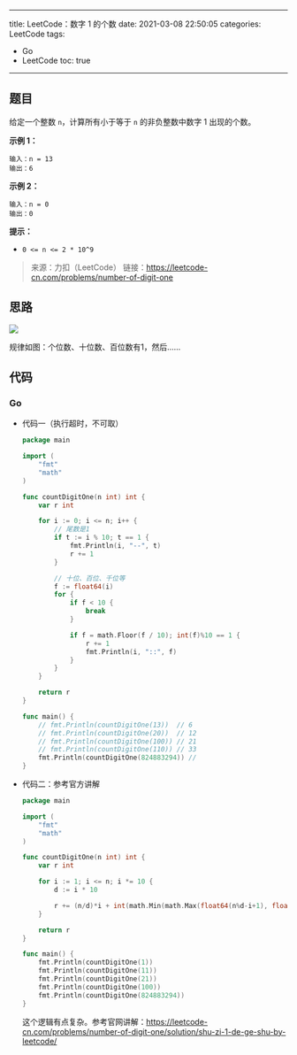 ----
title: LeetCode：数字 1 的个数
date: 2021-03-08 22:50:05
categories: LeetCode
tags: 
- Go
- LeetCode
toc: true
----

## 题目

给定一个整数 `n`，计算所有小于等于 `n` 的非负整数中数字 1 出现的个数。

**示例 1：**

```
输入：n = 13
输出：6
```

**示例 2：**

```
输入：n = 0
输出：0
```

<!-- more -->

**提示：**

- `0 <= n <= 2 * 10^9`

> 来源：力扣（LeetCode）
> 链接：https://leetcode-cn.com/problems/number-of-digit-one

## 思路

![](https://s.flc.io/2021-03-09-20-41-49.png)

规律如图：个位数、十位数、百位数有1，然后……

## 代码

### Go

- 代码一（执行超时，不可取）

    ```go
    package main

    import (
        "fmt"
        "math"
    )

    func countDigitOne(n int) int {
        var r int

        for i := 0; i <= n; i++ {
            // 尾数是1
            if t := i % 10; t == 1 {
                fmt.Println(i, "--", t)
                r += 1
            }

            // 十位、百位、千位等
            f := float64(i)
            for {
                if f < 10 {
                    break
                }

                if f = math.Floor(f / 10); int(f)%10 == 1 {
                    r += 1
                    fmt.Println(i, "::", f)
                }
            }
        }

        return r
    }

    func main() {
        // fmt.Println(countDigitOne(13))  // 6
        // fmt.Println(countDigitOne(20))  // 12
        // fmt.Println(countDigitOne(100)) // 21
        // fmt.Println(countDigitOne(110)) // 33
        fmt.Println(countDigitOne(824883294)) //
    }
    ```

- 代码二：参考官方讲解

    ```go
    package main

    import (
        "fmt"
        "math"
    )

    func countDigitOne(n int) int {
        var r int

        for i := 1; i <= n; i *= 10 {
            d := i * 10

            r += (n/d)*i + int(math.Min(math.Max(float64(n%d-i+1), float64(0)), float64(i)))
        }

        return r
    }

    func main() {
        fmt.Println(countDigitOne(1))
        fmt.Println(countDigitOne(11))
        fmt.Println(countDigitOne(21))
        fmt.Println(countDigitOne(100))
        fmt.Println(countDigitOne(824883294))
    }
    ```

    这个逻辑有点复杂。参考官网讲解：https://leetcode-cn.com/problems/number-of-digit-one/solution/shu-zi-1-de-ge-shu-by-leetcode/